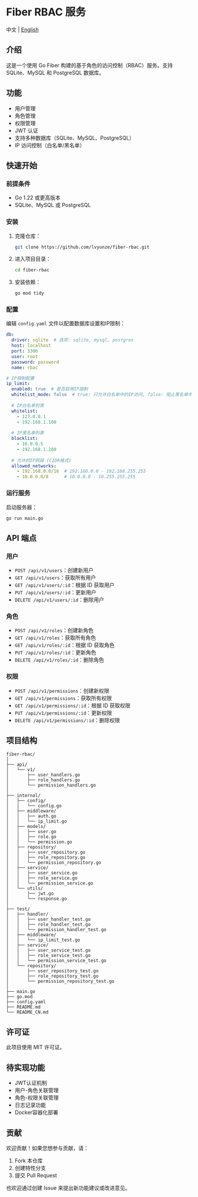 # Fiber RBAC 服务

中文 | [English](README.md)

## 介绍
这是一个使用 Go Fiber 构建的基于角色的访问控制（RBAC）服务。支持 SQLite、MySQL 和 PostgreSQL 数据库。

## 功能
- 用户管理
- 角色管理
- 权限管理
- JWT 认证
- 支持多种数据库（SQLite、MySQL、PostgreSQL）
- IP 访问控制（白名单/黑名单）

## 快速开始

### 前提条件
- Go 1.22 或更高版本
- SQLite、MySQL 或 PostgreSQL

### 安装
1. 克隆仓库：
   ```bash
   git clone https://github.com/lvyunze/fiber-rbac.git
   ```
2. 进入项目目录：
   ```bash
   cd fiber-rbac
   ```
3. 安装依赖：
   ```bash
   go mod tidy
   ```

### 配置
编辑 `config.yaml` 文件以配置数据库设置和IP限制：

```yaml
db:
  driver: sqlite  # 选项: sqlite, mysql, postgres
  host: localhost
  port: 3306
  user: root
  password: password
  name: rbac

# IP限制配置
ip_limit:
  enabled: true  # 是否启用IP限制
  whitelist_mode: false  # true: 只允许白名单中的IP访问, false: 阻止黑名单中的IP访问
  
  # IP白名单列表
  whitelist:
    - 127.0.0.1
    - 192.168.1.100
    
  # IP黑名单列表
  blacklist:
    - 10.0.0.5
    - 192.168.1.200
  
  # 允许的IP网段 (CIDR格式)
  allowed_networks:
    - 192.168.0.0/16  # 192.168.0.0 - 192.168.255.255
    - 10.0.0.0/8      # 10.0.0.0 - 10.255.255.255
```

### 运行服务
启动服务器：
```bash
go run main.go
```

## API 端点

### 用户
- `POST /api/v1/users`：创建新用户
- `GET /api/v1/users`：获取所有用户
- `GET /api/v1/users/:id`：根据 ID 获取用户
- `PUT /api/v1/users/:id`：更新用户
- `DELETE /api/v1/users/:id`：删除用户

### 角色
- `POST /api/v1/roles`：创建新角色
- `GET /api/v1/roles`：获取所有角色
- `GET /api/v1/roles/:id`：根据 ID 获取角色
- `PUT /api/v1/roles/:id`：更新角色
- `DELETE /api/v1/roles/:id`：删除角色

### 权限
- `POST /api/v1/permissions`：创建新权限
- `GET /api/v1/permissions`：获取所有权限
- `GET /api/v1/permissions/:id`：根据 ID 获取权限
- `PUT /api/v1/permissions/:id`：更新权限
- `DELETE /api/v1/permissions/:id`：删除权限

## 项目结构
```
fiber-rbac/
│
├── api/
│   └── v1/
│       ├── user_handlers.go
│       ├── role_handlers.go
│       └── permission_handlers.go
│
├── internal/
│   ├── config/
│   │   └── config.go
│   ├── middleware/
│   │   ├── auth.go
│   │   └── ip_limit.go
│   ├── models/
│   │   ├── user.go
│   │   ├── role.go
│   │   └── permission.go
│   ├── repository/
│   │   ├── user_repository.go
│   │   ├── role_repository.go
│   │   └── permission_repository.go
│   ├── service/
│   │   ├── user_service.go
│   │   ├── role_service.go
│   │   └── permission_service.go
│   └── utils/
│       ├── jwt.go
│       └── response.go
│
├── test/
│   ├── handler/
│   │   ├── user_handler_test.go
│   │   ├── role_handler_test.go
│   │   └── permission_handler_test.go
│   ├── middleware/
│   │   └── ip_limit_test.go
│   ├── service/
│   │   ├── user_service_test.go
│   │   ├── role_service_test.go
│   │   └── permission_service_test.go
│   └── repository/
│       ├── user_repository_test.go
│       ├── role_repository_test.go
│       └── permission_repository_test.go
│
├── main.go
├── go.mod
├── config.yaml
├── README.md
└── README_CN.md
```

## 许可证
此项目使用 MIT 许可证。 

## 待实现功能
- JWT认证机制
- 用户-角色关联管理
- 角色-权限关联管理
- 日志记录功能
- Docker容器化部署

## 贡献
欢迎贡献！如果您想参与贡献，请：
1. Fork 本仓库
2. 创建特性分支
3. 提交 Pull Request

也欢迎通过创建 Issue 来提出新功能建议或改进意见。